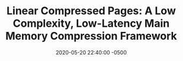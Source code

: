 ---
layout: paper-summary
title:  "Linear Compressed Pages: A Low Complexity, Low-Latency Main Memory Compression Framework"
date:   2020-05-20 22:40:00 -0500
categories: paper
paper_title: "Linear Compressed Pages: A Low Complexity, Low-Latency Main Memory Compression Framework"
paper_link: https://ieeexplore.ieee.org/document/7847624/
paper_keyword: Memory Compression; LCP
paper_year: MICRO 2013
rw_set:
htm_cd:
htm_cr:
version_mgmt:
---